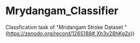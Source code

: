 # Mrydangam_Classifier
Classfication task of "Mridangam Stroke Dataset "(https://zenodo.org/record/1265188#.Xh3v28hKg2x))

